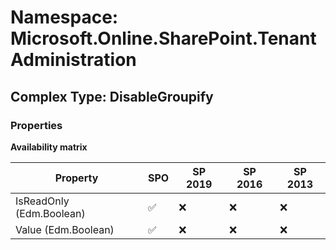 # Namespace: Microsoft.Online.SharePoint.TenantAdministration

## Complex Type: DisableGroupify

### Properties

**Availability matrix**

Property | SPO | SP 2019 | SP 2016 | SP 2013
----------|-----|---------|---------|--------
IsReadOnly (Edm.Boolean) | ✅ | ❌ | ❌ | ❌
Value (Edm.Boolean) | ✅ | ❌ | ❌ | ❌
